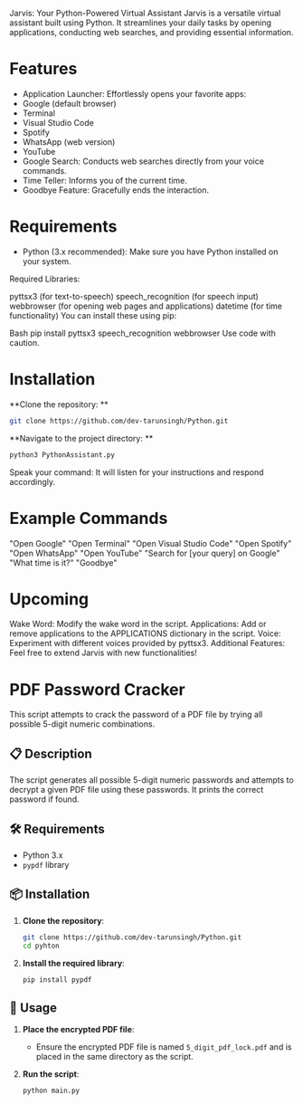Jarvis: Your Python-Powered Virtual Assistant
Jarvis is a versatile virtual assistant built using Python. It streamlines your daily tasks by opening applications, conducting web searches, and providing essential information.

# Features
- Application Launcher: Effortlessly opens your favorite apps:
- Google (default browser)
- Terminal
- Visual Studio Code
- Spotify
- WhatsApp (web version)
- YouTube
- Google Search: Conducts web searches directly from your voice commands.
- Time Teller: Informs you of the current time.
- Goodbye Feature: Gracefully ends the interaction.
# Requirements
- Python (3.x recommended): Make sure you have Python installed on your system.

Required Libraries:

pyttsx3 (for text-to-speech)
speech_recognition (for speech input)
webbrowser (for opening web pages and applications)
datetime (for time functionality)
You can install these using pip:

Bash
pip install pyttsx3 speech_recognition webbrowser
Use code with caution.

# Installation
**Clone the repository: **

```Bash
git clone https://github.com/dev-tarunsingh/Python.git
```

**Navigate to the project directory:  **

```Bash
python3 PythonAssistant.py
```

Speak your command: It will listen for your instructions and respond accordingly.

# Example Commands
"Open Google"
"Open Terminal"
"Open Visual Studio Code"
"Open Spotify"
"Open WhatsApp"
"Open YouTube"
"Search for [your query] on Google"
"What time is it?"
"Goodbye"

# Upcoming
Wake Word: Modify the wake word in the script.
Applications: Add or remove applications to the APPLICATIONS dictionary in the script.
Voice: Experiment with different voices provided by pyttsx3.
Additional Features: Feel free to extend Jarvis with new functionalities!

# PDF Password Cracker

This script attempts to crack the password of a PDF file by trying all possible 5-digit numeric combinations.

## 📋 Description

The script generates all possible 5-digit numeric passwords and attempts to decrypt a given PDF file using these passwords. It prints the correct password if found.

## 🛠️ Requirements

- Python 3.x
- `pypdf` library

## 📦 Installation

1. **Clone the repository**:
    ```sh
    git clone https://github.com/dev-tarunsingh/Python.git
    cd pyhton
    ```

2. **Install the required library**:
    ```sh
    pip install pypdf
    ```

## 🚀 Usage

1. **Place the encrypted PDF file**:
    - Ensure the encrypted PDF file is named `5_digit_pdf_lock.pdf` and is placed in the same directory as the script.

2. **Run the script**:
    ```sh
    python main.py
    ```
